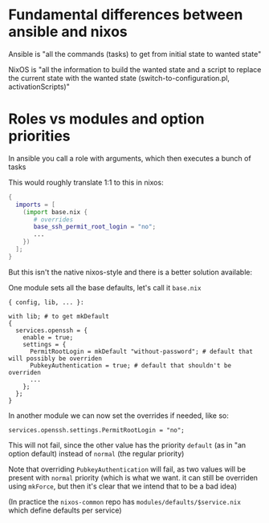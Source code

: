 # Fundamental differences between ansible and nixos

Ansible is "all the commands (tasks) to get from initial state to wanted state"

NixOS is "all the information to build the wanted state and a script to replace the current state with the wanted state (switch-to-configuration.pl, activationScripts)"

# Roles vs modules and option priorities

In ansible you call a role with arguments, which then executes a bunch of tasks

This would roughly translate 1:1 to this in nixos:

```nix
{
  imports = [
    (import base.nix {
       # overrides
       base_ssh_permit_root_login = "no"; 
       ...
    })
  ];
}
```

But this isn't the native nixos-style and there is a better solution available:

One module sets all the base defaults, let's call it `base.nix`

```
{ config, lib, ... }:

with lib; # to get mkDefault
{
  services.openssh = {
    enable = true;
    settings = {
      PermitRootLogin = mkDefault "without-password"; # default that will possibly be overriden
      PubkeyAuthentication = true; # default that shouldn't be overriden
      ...
    };
  };
}
```

In another module we can now set the overrides if needed, like so:

`services.openssh.settings.PermitRootLogin = "no";`

This will not fail, since the other value has the priority `default` (as in "an option default) instead of `normal` (the regular priority)

Note that overriding `PubkeyAuthentication` will fail, as two values will be present with `normal` priority (which is what we want. it can still be overriden using `mkForce`, but then it's clear that we intend that to be a bad idea)

(In practice the `nixos-common` repo has `modules/defaults/$service.nix` which define defaults per service)
